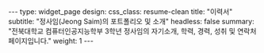<link rel="stylesheet" href="/css/custom.css?v=1">
---
type: widget_page
design:
  css_class: resume-clean
title: "이력서"
subtitle: "정사임(Jeong Saim)의 포트폴리오 및 소개"
headless: false
summary: "전북대학교 컴퓨터인공지능학부 3학년 정사임의 자기소개, 학력, 경력, 성취 및 연락처 페이지입니다."
weight: 1
---

